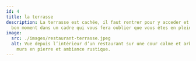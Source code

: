 ```yaml
---
id: 4
title: la terrasse
description: La terrasse est cachée, il faut rentrer pour y acceder et passer un
  bon moment dans un cadre qui vous fera oublier que vous êtes en plein village.
image:
  src: ./images/restaurant-terrasse.jpeg
  alt: Vue depuis l’intérieur d’un restaurant sur une cour calme et arborée, vieux
    murs en pierre et ambiance rustique.
---
```

